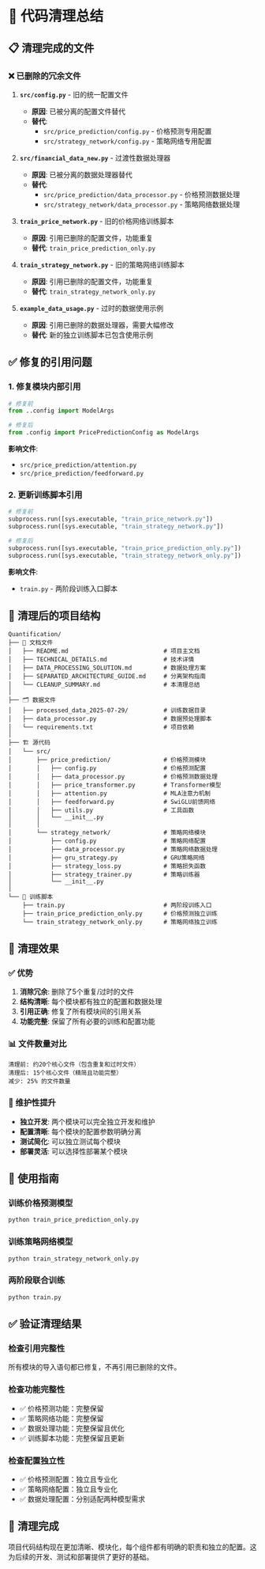 # 🧹 代码清理总结

## 📋 清理完成的文件

### ❌ 已删除的冗余文件

1. **`src/config.py`** - 旧的统一配置文件
   - **原因**: 已被分离的配置文件替代
   - **替代**: 
     - `src/price_prediction/config.py` - 价格预测专用配置
     - `src/strategy_network/config.py` - 策略网络专用配置

2. **`src/financial_data_new.py`** - 过渡性数据处理器
   - **原因**: 已被分离的数据处理器替代
   - **替代**:
     - `src/price_prediction/data_processor.py` - 价格预测数据处理
     - `src/strategy_network/data_processor.py` - 策略网络数据处理

3. **`train_price_network.py`** - 旧的价格网络训练脚本
   - **原因**: 引用已删除的配置文件，功能重复
   - **替代**: `train_price_prediction_only.py`

4. **`train_strategy_network.py`** - 旧的策略网络训练脚本
   - **原因**: 引用已删除的配置文件，功能重复
   - **替代**: `train_strategy_network_only.py`

5. **`example_data_usage.py`** - 过时的数据使用示例
   - **原因**: 引用已删除的数据处理器，需要大幅修改
   - **替代**: 新的独立训练脚本已包含使用示例

## ✅ 修复的引用问题

### 1. 修复模块内部引用
```python
# 修复前
from ..config import ModelArgs

# 修复后
from .config import PricePredictionConfig as ModelArgs
```

**影响文件**:
- `src/price_prediction/attention.py`
- `src/price_prediction/feedforward.py`

### 2. 更新训练脚本引用
```python
# 修复前
subprocess.run([sys.executable, "train_price_network.py"])
subprocess.run([sys.executable, "train_strategy_network.py"])

# 修复后
subprocess.run([sys.executable, "train_price_prediction_only.py"])
subprocess.run([sys.executable, "train_strategy_network_only.py"])
```

**影响文件**:
- `train.py` - 两阶段训练入口脚本

## 📁 清理后的项目结构

```
Quantification/
├── 📄 文档文件
│   ├── README.md                           # 项目主文档
│   ├── TECHNICAL_DETAILS.md                # 技术详情
│   ├── DATA_PROCESSING_SOLUTION.md         # 数据处理方案
│   ├── SEPARATED_ARCHITECTURE_GUIDE.md     # 分离架构指南
│   └── CLEANUP_SUMMARY.md                  # 本清理总结
│
├── 🗂️ 数据文件
│   ├── processed_data_2025-07-29/          # 训练数据目录
│   ├── data_processor.py                   # 数据预处理脚本
│   └── requirements.txt                    # 项目依赖
│
├── 🏗️ 源代码
│   └── src/
│       ├── price_prediction/               # 价格预测模块
│       │   ├── config.py                   # 价格预测配置
│       │   ├── data_processor.py           # 价格预测数据处理
│       │   ├── price_transformer.py        # Transformer模型
│       │   ├── attention.py                # MLA注意力机制
│       │   ├── feedforward.py              # SwiGLU前馈网络
│       │   ├── utils.py                    # 工具函数
│       │   └── __init__.py
│       │
│       └── strategy_network/               # 策略网络模块
│           ├── config.py                   # 策略网络配置
│           ├── data_processor.py           # 策略网络数据处理
│           ├── gru_strategy.py             # GRU策略网络
│           ├── strategy_loss.py            # 策略损失函数
│           ├── strategy_trainer.py         # 策略训练器
│           └── __init__.py
│
└── 🚀 训练脚本
    ├── train.py                            # 两阶段训练入口
    ├── train_price_prediction_only.py      # 价格预测独立训练
    └── train_strategy_network_only.py      # 策略网络独立训练
```

## 🎯 清理效果

### ✅ 优势
1. **消除冗余**: 删除了5个重复/过时的文件
2. **结构清晰**: 每个模块都有独立的配置和数据处理
3. **引用正确**: 修复了所有模块间的引用关系
4. **功能完整**: 保留了所有必要的训练和配置功能

### 📊 文件数量对比
```
清理前: 约20个核心文件（包含重复和过时文件）
清理后: 15个核心文件（精简且功能完整）
减少: 25% 的文件数量
```

### 🔧 维护性提升
- **独立开发**: 两个模块可以完全独立开发和维护
- **配置清晰**: 每个模块的配置参数明确分离
- **测试简化**: 可以独立测试每个模块
- **部署灵活**: 可以选择性部署某个模块

## 🚀 使用指南

### 训练价格预测模型
```bash
python train_price_prediction_only.py
```

### 训练策略网络模型
```bash
python train_strategy_network_only.py
```

### 两阶段联合训练
```bash
python train.py
```

## ✅ 验证清理结果

### 检查引用完整性
所有模块的导入语句都已修复，不再引用已删除的文件。

### 检查功能完整性
- ✅ 价格预测功能：完整保留
- ✅ 策略网络功能：完整保留
- ✅ 数据处理功能：完整保留且优化
- ✅ 训练脚本功能：完整保留且更新

### 检查配置独立性
- ✅ 价格预测配置：独立且专业化
- ✅ 策略网络配置：独立且专业化
- ✅ 数据处理配置：分别适配两种模型需求

## 🎉 清理完成

项目代码结构现在更加清晰、模块化，每个组件都有明确的职责和独立的配置。这为后续的开发、测试和部署提供了更好的基础。
